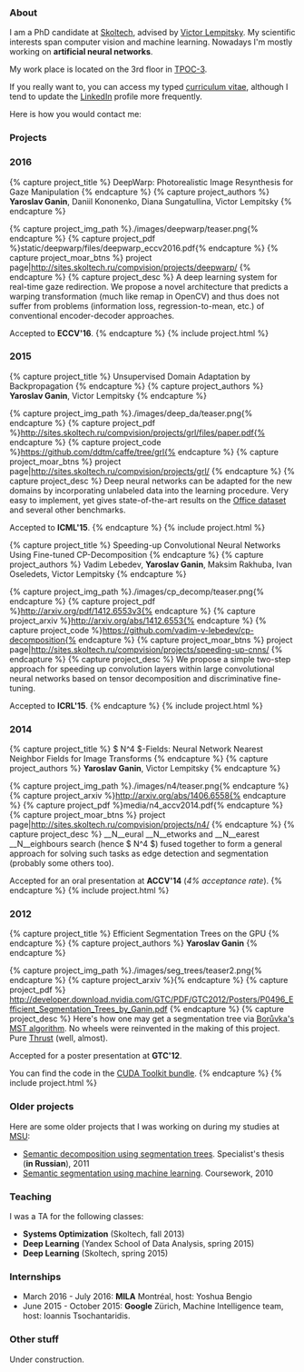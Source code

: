 <h3 class="page-header">About</h3>

I am a PhD candidate at [Skoltech](http://www.skoltech.ru/en), advised by 
[Victor Lempitsky](http://sites.skoltech.ru/compvision/members/vilem/).
My scientific interests span computer vision and machine learning. Nowadays
I'm mostly working on __artificial neural networks__.

My work place is located on the 3rd floor in [TPOC-3](http://www.skoltech.ru/en/about/contacts/).

If you really want to, you can access my typed [curriculum vitae](./media/cv2.pdf), 
although I tend to update the <a href="http://linkedin.com/in/yganin/">LinkedIn</a> 
<a href="http://linkedin.com/in/yganin/"><i class="fa fa-linkedin-square fa-lg"></i></a>
profile more frequently. 

Here is how you would contact me:
<a href="mailto:ganin@skoltech.ru"><i class="fa fa-at fa-lg"></i></a>

<h3 class="page-header">Projects</h3>

### 2016

{% capture project_title %}
DeepWarp: Photorealistic Image Resynthesis for Gaze Manipulation
{% endcapture %}
{% capture project_authors %}
__Yaroslav Ganin__, Daniil Kononenko, Diana Sungatullina, Victor Lempitsky
{% endcapture %}

{% capture project_img_path %}./images/deepwarp/teaser.png{% endcapture %}
{% capture project_pdf %}static/deepwarp/files/deepwarp_eccv2016.pdf{% endcapture %}
{% capture project_moar_btns %}
project page|http://sites.skoltech.ru/compvision/projects/deepwarp/
{% endcapture %}
{% capture project_desc %}
A deep learning system for real-time gaze redirection. We propose a novel architecture
that predicts a warping transformation (much like remap in OpenCV) and thus does not
suffer from problems (information loss, regression-to-mean, etc.) of conventional 
encoder-decoder approaches.

Accepted to __ECCV'16__.
{% endcapture %}
{% include project.html %}

### 2015

{% capture project_title %}
Unsupervised Domain Adaptation by Backpropagation
{% endcapture %}
{% capture project_authors %}
__Yaroslav Ganin__, Victor Lempitsky
{% endcapture %}

{% capture project_img_path %}./images/deep_da/teaser.png{% endcapture %}
{% capture project_pdf %}http://sites.skoltech.ru/compvision/projects/grl/files/paper.pdf{% endcapture %}
{% capture project_code %}https://github.com/ddtm/caffe/tree/grl{% endcapture %}
{% capture project_moar_btns %}
project page|http://sites.skoltech.ru/compvision/projects/grl/
{% endcapture %}
{% capture project_desc %}
Deep neural networks can be adapted for the new domains by incorporating 
unlabeled data into the learning procedure. Very easy to implement, yet 
gives state-of-the-art results on the 
<a href="http://www.cs.uml.edu/~saenko/projects.html#data">Office dataset</a> 
and several other benchmarks.

Accepted to __ICML'15__.
{% endcapture %}
{% include project.html %}

{% capture project_title %}
Speeding-up Convolutional Neural Networks Using Fine-tuned CP-Decomposition
{% endcapture %}
{% capture project_authors %}
Vadim Lebedev, __Yaroslav Ganin__, Maksim Rakhuba, Ivan Oseledets, Victor Lempitsky
{% endcapture %}

{% capture project_img_path %}./images/cp_decomp/teaser.png{% endcapture %}
{% capture project_pdf %}http://arxiv.org/pdf/1412.6553v3{% endcapture %}
{% capture project_arxiv %}http://arxiv.org/abs/1412.6553{% endcapture %}
{% capture project_code %}https://github.com/vadim-v-lebedev/cp-decomposition{% endcapture %}
{% capture project_moar_btns %}
project page|http://sites.skoltech.ru/compvision/projects/speeding-up-cnns/
{% endcapture %}
{% capture project_desc %}
We propose a simple two-step approach for speeding up convolution layers within 
large convolutional neural networks based on tensor decomposition and discriminative fine-
tuning.

Accepted to __ICRL'15__.
{% endcapture %}
{% include project.html %}

### 2014

{% capture project_title %}
$ N^4 $-Fields: Neural Network Nearest Neighbor Fields for Image Transforms
{% endcapture %}
{% capture project_authors %}
__Yaroslav Ganin__, Victor Lempitsky
{% endcapture %}

{% capture project_img_path %}./images/n4/teaser.png{% endcapture %}
{% capture project_arxiv %}http://arxiv.org/abs/1406.6558{% endcapture %}
{% capture project_pdf %}media/n4_accv2014.pdf{% endcapture %}
{% capture project_moar_btns %}
project page|http://sites.skoltech.ru/compvision/projects/n4/
{% endcapture %}
{% capture project_desc %}
__N__eural __N__etworks and __N__earest __N__eighbours search (hence
$ N^4 $) fused together to form a general
approach for solving such tasks as edge detection and segmentation 
(probably some others too).

Accepted for an oral presentation at __ACCV'14__ (_4% acceptance rate_).
{% endcapture %}
{% include project.html %}

### 2012

{% capture project_title %}
Efficient Segmentation Trees on the GPU
{% endcapture %}
{% capture project_authors %}
__Yaroslav Ganin__
{% endcapture %}

{% capture project_img_path %}./images/seg_trees/teaser2.png{% endcapture %}
{% capture project_arxiv %}{% endcapture %}
{% capture project_pdf %}
http://developer.download.nvidia.com/GTC/PDF/GTC2012/Posters/P0496_Efficient_Segmentation_Trees_by_Ganin.pdf
{% endcapture %}
{% capture project_desc %}
Here's how one may get a segmentation tree via 
[Borůvka's MST algorithm](http://en.wikipedia.org/wiki/Bor%C5%AFvka%27s_algorithm). 
No wheels were reinvented in the making of this project. 
Pure [Thrust](http://thrust.github.io/) (well, almost).

Accepted for a poster presentation at __GTC'12__.

You can find the code in the 
[CUDA Toolkit bundle](http://docs.nvidia.com/cuda/cuda-samples/index.html#cuda-segmentation-tree-thrust-library).
{% endcapture %}
{% include project.html %}

### Older projects

Here are some older projects that I was working on during my studies at
[MSU](http://www.msu.ru/en/):

* [Semantic decomposition using segmentation trees](./media/yganin_thesis_2011.pdf). 
  Specialist's thesis (__in Russian__), 2011
* [Semantic segmentation using machine learning](./media/yganin_cw_2010.pdf). 
  Coursework, 2010

<h3 class="page-header">Teaching</h3>

I was a TA for the following classes:

* __Systems Optimization__ (Skoltech, fall 2013)
* __Deep Learning__ (Yandex School of Data Analysis, spring 2015)
* __Deep Learning__ (Skoltech, spring 2015)

<h3 class="page-header">Internships</h3>

* March 2016 - July 2016: __MILA__ Montr&eacute;al, host: Yoshua Bengio
* June 2015 - October 2015: __Google__ Z&uuml;rich, Machine Intelligence team, host: Ioannis Tsochantaridis.

<h3 class="page-header">Other stuff</h3>

Under construction.
